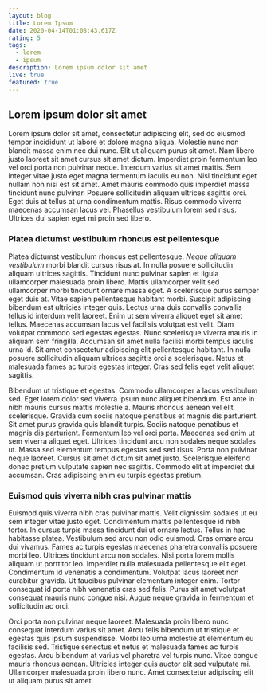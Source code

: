 ```yaml
---
layout: blog
title: Lorem Ipsum
date: 2020-04-14T01:08:43.617Z
rating: 5
tags:
  - lorem
  - ipsum
description: Lorem ipsum dolor sit amet
live: true
featured: true
---
```

## Lorem ipsum dolor sit amet

Lorem ipsum dolor sit amet, consectetur adipiscing elit, sed do eiusmod tempor incididunt ut labore et dolore magna aliqua. Molestie nunc non blandit massa enim nec dui nunc. Elit ut aliquam purus sit amet. Nam libero justo laoreet sit amet cursus sit amet dictum. Imperdiet proin fermentum leo vel orci porta non pulvinar neque. Interdum varius sit amet mattis. Sem integer vitae justo eget magna fermentum iaculis eu non. Nisl tincidunt eget nullam non nisi est sit amet. Amet mauris commodo quis imperdiet massa tincidunt nunc pulvinar. Posuere sollicitudin aliquam ultrices sagittis orci. Eget duis at tellus at urna condimentum mattis. Risus commodo viverra maecenas accumsan lacus vel. Phasellus vestibulum lorem sed risus. Ultrices dui sapien eget mi proin sed libero.

### Platea dictumst vestibulum rhoncus est pellentesque

Platea dictumst vestibulum rhoncus est pellentesque. *Neque aliquam vestibulum* morbi blandit cursus risus at. In nulla posuere sollicitudin aliquam ultrices sagittis. Tincidunt nunc pulvinar sapien et ligula ullamcorper malesuada proin libero. Mattis ullamcorper velit sed ullamcorper morbi tincidunt ornare massa eget. A scelerisque purus semper eget duis at. Vitae sapien pellentesque habitant morbi. Suscipit adipiscing bibendum est ultricies integer quis. Lectus urna duis convallis convallis tellus id interdum velit laoreet. Enim ut sem viverra aliquet eget sit amet tellus. Maecenas accumsan lacus vel facilisis volutpat est velit. Diam volutpat commodo sed egestas egestas. Nunc scelerisque viverra mauris in aliquam sem fringilla. Accumsan sit amet nulla facilisi morbi tempus iaculis urna id. Sit amet consectetur adipiscing elit pellentesque habitant. In nulla posuere sollicitudin aliquam ultrices sagittis orci a scelerisque. Netus et malesuada fames ac turpis egestas integer. Cras sed felis eget velit aliquet sagittis.

Bibendum ut tristique et egestas. Commodo ullamcorper a lacus vestibulum sed. Eget lorem dolor sed viverra ipsum nunc aliquet bibendum. Est ante in nibh mauris cursus mattis molestie a. Mauris rhoncus aenean vel elit scelerisque. Gravida cum sociis natoque penatibus et magnis dis parturient. Sit amet purus gravida quis blandit turpis. Sociis natoque penatibus et magnis dis parturient. Fermentum leo vel orci porta. Maecenas sed enim ut sem viverra aliquet eget. Ultrices tincidunt arcu non sodales neque sodales ut. Massa sed elementum tempus egestas sed sed risus. Porta non pulvinar neque laoreet. Cursus sit amet dictum sit amet justo. Scelerisque eleifend donec pretium vulputate sapien nec sagittis. Commodo elit at imperdiet dui accumsan. Cras adipiscing enim eu turpis egestas pretium.

### Euismod quis viverra nibh cras pulvinar mattis

Euismod quis viverra nibh cras pulvinar mattis. Velit dignissim sodales ut eu sem integer vitae justo eget. Condimentum mattis pellentesque id nibh tortor. In cursus turpis massa tincidunt dui ut ornare lectus. Tellus in hac habitasse platea. Vestibulum sed arcu non odio euismod. Cras ornare arcu dui vivamus. Fames ac turpis egestas maecenas pharetra convallis posuere morbi leo. Ultrices tincidunt arcu non sodales. Nisi porta lorem mollis aliquam ut porttitor leo. Imperdiet nulla malesuada pellentesque elit eget. Condimentum id venenatis a condimentum. Volutpat lacus laoreet non curabitur gravida. Ut faucibus pulvinar elementum integer enim. Tortor consequat id porta nibh venenatis cras sed felis. Purus sit amet volutpat consequat mauris nunc congue nisi. Augue neque gravida in fermentum et sollicitudin ac orci.

Orci porta non pulvinar neque laoreet. Malesuada proin libero nunc consequat interdum varius sit amet. Arcu felis bibendum ut tristique et egestas quis ipsum suspendisse. Morbi leo urna molestie at elementum eu facilisis sed. Tristique senectus et netus et malesuada fames ac turpis egestas. Arcu bibendum at varius vel pharetra vel turpis nunc. Vitae congue mauris rhoncus aenean. Ultricies integer quis auctor elit sed vulputate mi. Ullamcorper malesuada proin libero nunc. Amet consectetur adipiscing elit ut aliquam purus sit amet.